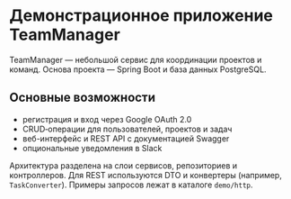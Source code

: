 # Демонстрационное приложение TeamManager

TeamManager — небольшой сервис для координации проектов и команд. Основа проекта — Spring Boot и база данных PostgreSQL.

## Основные возможности
- регистрация и вход через Google OAuth 2.0
- CRUD‑операции для пользователей, проектов и задач
- веб-интерфейс и REST API с документацией Swagger
- опциональные уведомления в Slack

Архитектура разделена на слои сервисов, репозиториев и контроллеров. Для REST используются DTO и конвертеры (например, `TaskConverter`). Примеры запросов лежат в каталоге `demo/http`.
